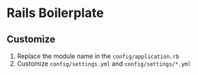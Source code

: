 # Rails Boilerplate

## Customize

1. Replace the module name in the `config/application.rb`
2. Customize `config/settings.yml` and `config/settings/*.yml`
